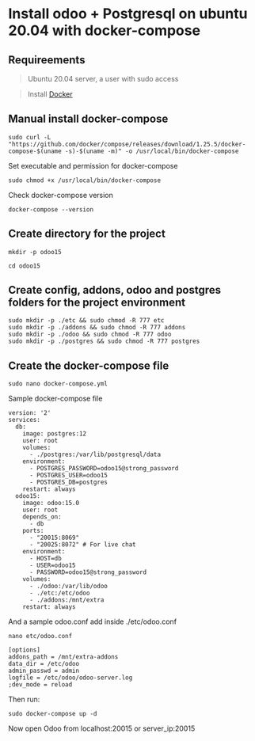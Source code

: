 # Install odoo + Postgresql on ubuntu 20.04 with docker-compose
## Requireements
> Ubuntu 20.04 server, a user with sudo access

> Install [Docker](https://docs.docker.com/get-docker/)

## Manual install docker-compose

```
sudo curl -L "https://github.com/docker/compose/releases/download/1.25.5/docker-compose-$(uname -s)-$(uname -m)" -o /usr/local/bin/docker-compose
```
Set executable and permission for docker-compose
```
sudo chmod +x /usr/local/bin/docker-compose
```
Check docker-compose version
```
docker-compose --version
```
## Create directory for the project
```
mkdir -p odoo15
```
```
cd odoo15
```
## Create config, addons, odoo and postgres folders for the project environment
```
sudo mkdir -p ./etc && sudo chmod -R 777 etc
sudo mkdir -p ./addons && sudo chmod -R 777 addons
sudo mkdir -p ./odoo && sudo chmod -R 777 odoo
sudo mkdir -p ./postgres && sudo chmod -R 777 postgres
```
## Create the docker-compose file
```
sudo nano docker-compose.yml
```
Sample docker-compose file
```
version: '2'
services:
  db:
    image: postgres:12
    user: root
    volumes:  
      - ./postgres:/var/lib/postgresql/data
    environment:
      - POSTGRES_PASSWORD=odoo15@strong_password
      - POSTGRES_USER=odoo15
      - POSTGRES_DB=postgres 
    restart: always
  odoo15:
    image: odoo:15.0
    user: root
    depends_on:
      - db
    ports:
      - "20015:8069"
      - "20025:8072" # For live chat
    environment:
      - HOST=db
      - USER=odoo15
      - PASSWORD=odoo15@strong_password
    volumes:
      - ./odoo:/var/lib/odoo
      - ./etc:/etc/odoo
      - ./addons:/mnt/extra
    restart: always
```
And a sample odoo.conf add inside ./etc/odoo.conf
```
nano etc/odoo.conf
```
```
[options]
addons_path = /mnt/extra-addons
data_dir = /etc/odoo
admin_passwd = admin
logfile = /etc/odoo/odoo-server.log
;dev_mode = reload
```
Then run:
```
sudo docker-compose up -d
```
Now open Odoo from localhost:20015 or server_ip:20015






